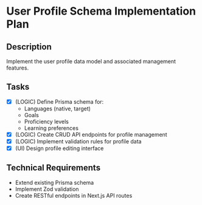 # User Profile Schema Implementation Plan

## Description
Implement the user profile data model and associated management features.

## Tasks
- [x] (LOGIC) Define Prisma schema for:
  - Languages (native, target)
  - Goals
  - Proficiency levels
  - Learning preferences
- [x] (LOGIC) Create CRUD API endpoints for profile management
- [x] (LOGIC) Implement validation rules for profile data
- [x] (UI) Design profile editing interface

## Technical Requirements
- Extend existing Prisma schema
- Implement Zod validation
- Create RESTful endpoints in Next.js API routes